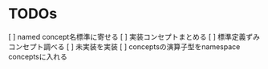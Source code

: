 # TODOs
[ ] named concept名標準に寄せる
[ ] 実装コンセプトまとめる
[ ] 標準定義ずみコンセプト調べる
[ ] 未実装を実装
[ ] conceptsの演算子型をnamespace conceptsに入れる
